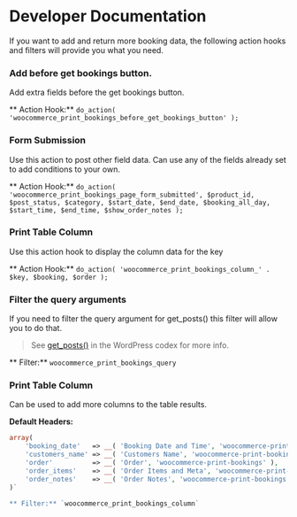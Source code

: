 # Developer Documentation

If you want to add and return more booking data, the following action hooks and filters will provide you what you need.

### Add before get bookings button.
Add extra fields before the get bookings button.

** Action Hook:** `do_action( 'woocommerce_print_bookings_before_get_bookings_button' );`

### Form Submission
Use this action to post other field data. Can use any of the fields already set to add conditions to your own.

** Action Hook:** `do_action( 'woocommerce_print_bookings_page_form_submitted', $product_id, $post_status, $category, $start_date, $end_date, $booking_all_day, $start_time, $end_time, $show_order_notes );`

### Print Table Column
Use this action hook to display the column data for the key

** Action Hook:** `do_action( 'woocommerce_print_bookings_column_' . $key, $booking, $order );`

### Filter the query arguments
If you need to filter the query argument for get_posts() this filter will allow you to do that.
> See [get_posts()](https://codex.wordpress.org/Template_Tags/get_posts) in the WordPress codex for more info.

** Filter:** `woocommerce_print_bookings_query`

### Print Table Column
Can be used to add more columns to the table results.

**Default Headers:**
```php
array(
	'booking_date'   => __( 'Booking Date and Time', 'woocommerce-print-bookings' ),
	'customers_name' => __( 'Customers Name', 'woocommerce-print-bookings' ),
	'order'          => __( 'Order', 'woocommerce-print-bookings' ),
	'order_items'    => __( 'Order Items and Meta', 'woocommerce-print-bookings' ),
	'order_notes'    => __( 'Order Notes', 'woocommerce-print-bookings' )
)`

** Filter:** `woocommerce_print_bookings_column`
